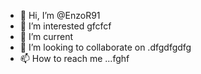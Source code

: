 - 👋 Hi, I’m @EnzoR91
- 👀 I’m interested gfcfcf
- 🌱 I’m current
- 💞️ I’m looking to collaborate on .dfgdfgdfg
- 📫 How to reach me ...fghf

<!---
EnzoR91/EnzoR91 is a ✨ special ✨ repository because its `README.md` (this file) appears on your GitHub profile.
You can click the Preview link to take a look at your changes.
--->
